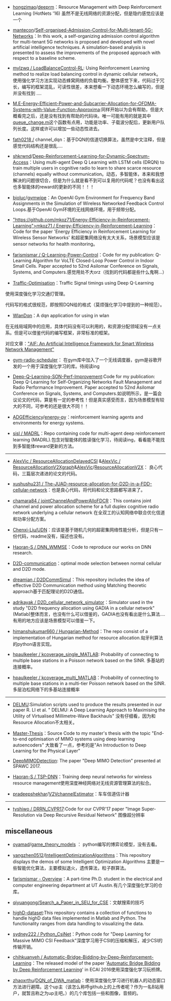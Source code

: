 - [hongzimao](https://github.com/hongzimao)/[deeprm](https://github.com/hongzimao/deeprm)：Resource Management with Deep Reinforcement Learning (HotNets '16) 虽然不是无线网络的资源分配，但是隐约感觉应该是一个

- [mantecon](https://github.com/mantecon)/[Self-organised-Admission-Control-for-Multi-tenant-5G-Networks](https://github.com/mantecon/Self-organised-Admission-Control-for-Multi-tenant-5G-Networks)：In this work, a self-organizing admission control algorithm for multi-tenant 5G networks is proposed and developed with novel artificial intelligence techniques. A simulation-based analysis is presented to assess the improvements of the proposed approach with respect to a baseline scheme.

- [mylzwq / LoadBalanceControl-RL](https://github.com/mylzwq/LoadBalanceControl-RL): Using Reinforcement Learning method to realize load balancing control in dynamic cellular network。  使用强化学习方法实现动态蜂窝网络的负载均衡。整体感觉下来，代码过于冗长，编写的框架混乱，可读性很差，本来想看一下动态环境怎么编写的，但是并没有找到 .... 

- [M.E-Energy-Efficient-Power-and-Subcarrier-Allocation-for-OFDMA-Systems-with-Value-Function-Approxima](https://github.com/bi-kai/M.E-Energy-Efficient-Power-and-Subcarrier-Allocation-for-OFDMA-Systems-with-Value-Function-Approxima):同样开始以为会有帮助，但是大概看完之后，还是没有找到有帮助的代码块。唯一可能有用的就是其中[queue_change.m](https://github.com/bi-kai/M.E-Energy-Efficient-Power-and-Subcarrier-Allocation-for-OFDMA-Systems-with-Value-Function-Approxima/blob/master/matlab_src/queue_change.m)这个函数有点用，功能是功率、子载波分配后，更新用户队列长度。这样或许可以增加一些动态性进去。

- [fath0218 /](https://zhuanlan.zhihu.com/p/52122191/h%3C/u%3Et%3Cu%3Etps://github.com/fath0218/channel_dqn) channel_dqn：基于DQN的信道切换算法，虽然是中文注释，但是感觉代码结构还是很乱....

- [shkrwnd](https://github.com/shkrwnd)/[Deep-Reinforcement-Learning-for-Dynamic-Spectrum-Access](https://github.com/shkrwnd/Deep-Reinforcement-Learning-for-Dynamic-Spectrum-Access)：Using multi-agent Deep Q Learning with LSTM cells (DRQN) to train multiple users in cognitive radio to learn to share scarce resource (channels) equally without communication。动态，多智能体，本来和我想解决的问题很切合，但是为什么就是看不到可以复用的代码呢？也没有看出这也多智能体的reward的更新的不同！！！
- [bjoluc](https://github.com/bjoluc)/[gymwipe](https://github.com/bjoluc/gymwipe)：An OpenAI Gym Environment for Frequency Band Assignments in the Simulation of Wireless Networked Feedback Control Loops.基于OpenAI Gym环境的无线网络环境，用于频带分配。

- ["https://github.com/mkoz71/Energy-Efficiency-in-Reinforcement-Learning">mkoz71 / Energy-Efficiency-in-Reinforcement-Learning](https://zhuanlan.zhihu.com/p/52122191/%3C/u)：Code for the paper 'Energy Efficiency in Reinforcement Learning for Wireless Sensor Networks' 和超密集网络没有太大关系，场景模型应该是sensor networks for health monitoring。

- [farismismar / Q-Learning-Power-Control](https://zhuanlan.zhihu.com/p/52122191/http%3C/u%3Es%3Cu%3E://github.com/farismismar%3C/u%3E/Q-Learning-Power-Control)：Code for my publication: Q-Learning Algorithm for VoLTE Closed-Loop Power Control in Indoor Small Cells. Paper accepted to 52nd Asilomar Conference on Signals, Systems, and Computers.感觉用处不大orz（找到的代码都是些什么鬼啊...）
- [Traffic-Optimisation](https://github.com/Wert1996/Traffic-Optimisation)：Traffic Signal timings using Deep Q-Learning

使用深度强化学习交通灯管理。

代码写的格式很规范，即按照DQN给的格式（莫烦强化学习中提到的一种规范）。

- [WlanDqn](https://github.com/caogang/WlanDqn)：A dqn application for using in wlan

在无线局域网中的应用，具体代码没有可以利用的，和资源分配领域没有一点关系。但是可以借鉴代码的编写框架，非常标准的框架。

对应文章：["AIF: An Artificial Intelligence Framework for Smart Wireless Network Management"](http://ieeexplore.ieee.org/document/8119495/metrics)

- [gym-radio-scheduler](https://github.com/vidits-kth/gym-radio-scheduler)： 在gym库中加入了一个无线调度器，gym是谷歌开发的一个用于深度强化学习的库。待阅读ing
- [Deep-Q-Learning-SON-Perf-Improvement](https://github.com/farismismar/Deep-Q-Learning-SON-Perf-Improvement):Code for my publication: Deep Q-Learning for Self-Organizing Networks Fault Management and Radio Performance Improvement. Paper accepted to 52nd Asilomar Conference on Signals, Systems, and Computers.如说明所示，是一篇会议论文的代码，算是有一定的参考性！但是真实感受而言，因为场景模型有较大的不同，可参考的还是很大不同！！

- [ADGEfficiency](https://github.com/ADGEfficiency)/[energy-py](https://github.com/ADGEfficiency/energy-py)：reinforcement learning agents and environments for energy systems.

- [sisl / MADRL](https://github.com/sisl/MADRL)：Repo containing code for multi-agent deep reinforcement learning (MADRL).包含对智能体的胜读强化学习，待阅读ing，看看能不能找到多智能体reward更新的方法。

  

------

- [AlexVic / ResourceAllocationDelayedCSI](https://zhuanlan.zhihu.com/p/52122191/%3C/u%3Eh%3Cu%3Ettps://github.com/AlexVic/ResourceAllocatio%3C/u%3EnDelayedCSI) &[AlexVic / ResourceAllocationV2Xgraph](https://zhuanlan.zhihu.com/p/52122191/h%3Cu%3Ettps://github.com/AlexVic/Resou%3C/u%3ErceAllocationV2Xgraph)&[AlexVic](https://github.com/AlexVic)/[ResourceAllocationV2X](https://github.com/AlexVic/ResourceAllocationV2X)： 良心代码，三篇层次递进的论文的代码。

- [xushushu231 / The-JUAD-resource-allocation-for-D2D-in-a-FDD-cellular-network](https://zhuanlan.zhihu.com/p/52122191/http%3C/u%3Es%3Cu%3E://github.com/xushushu231/The-JUAD-resource-allocation-for-D2D-in-a-FDD-cellular-net%3C/u%3Ework)：也是良心代码，将代码和论文思路都写进来了。

- [chamara84 / jointChannelAndPowerAlloFDCR](https://github.com/chamara84/jointChannelAndPowerAlloFDCR)：This contains joint channel and power allocation scheme for a full duplex cognitive radio network underlying a cellular network 在全双工的认知网络中联合优化信道和功率分配方案。

- [Chenxi-Liu/UDN](https://github.com/Chenxi-Liu/UDN)：应该是基于随机几何的超密集网络性能分析，但是只有一份代码，readme没有，描述也没有。

- [Haoran-S / DNN_WMMSE](https://github.com/Haoran-S/DNN_WMMSE)：Code to reproduce our works on DNN research.
- [D2D-communication](https://github.com/kaushik333/D2D-communication)：optimal mode selection between normal cellular and D2D mode.

- [dreamian / D2DCommSimul](https://github.com/dreamian/D2DCommSimul)：This repository includes the idea of effective D2D Communication method using Matching theoretic approach基于匹配理论的D2D通信。

- [adrikayak / D2D_cellular_network_simulator](https://zhuanlan.zhihu.com/p/52122191/ht%3C/u%3Et%3Cu%3Eps://github.com/adrikayak/D2D_c%3C/u%3Eellular_network_simulator)：Simulator used in the study "D2D frequency allocation using GADIA in a cellular network" (Matlab)整体而言，也没有什么可以借鉴的，GADIA也没有看出是什么算法....有用的地方应该是场景模型可以借鉴一下。

- [himanshukumar660 / Hungarian-Method](https://github.com/himanshukumar660/Hungarian-Method)：The repo consist of a implementation of Hungarian method for resource allocation.匈牙利算法的python语言实现。

- [hpaulkeeler / kcoverage_single_MATLAB](https://zhuanlan.zhihu.com/p/52122191/http%3C/u%3Es%3Cu%3E://github.com/hpaulkeeler%3C/u%3E/kcoverage_single_MATLAB): Probability of connecting to multiple base stations in a Poisson network based on the SINR. 多基站的连接概率。

- [hpaulkeeler / kcoverage_multi_MATLAB](https://github.com/hpaulkeeler/kcoverage_multi_MATLAB)：Probability of connecting to multiple base stations in a multi-tier Poisson network based on the SINR. 多层泊松网络下的多基站连接概率

------

- [DELMU](https://github.com/ruihuili/DELMU):Simulation scripts used to produce the results presented in our paper R. LI et al. " DELMU: A Deep Learning Approach to Maximising the Utility of Virtualised Millimetre-Wave Backhauls"  没有仔细看，因为和Resource Allocation不太相关。

- [Master-Thesis](https://github.com/lowelt/Master-Thesis)：Source Code to my master's thesis with the topic "End-to-end optimisation of MIMO systems using deep learning autoencoders"  大致看了一点，参考的是"An Introduction to Deep Learning for the Physical Layer"

- [DeepMIMODetection](https://github.com/neevsamuel/DeepMIMODetection): The paper "Deep MIMO Detection" presented at SPAWC 2017.

- [Haoran-S / TSP-DNN](https://zhuanlan.zhihu.com/p/52122191/h%3C/u%3Et%3Cu%3Etps://gi%3C/u%3Ethub.com/Haoran-S/TSP-DNN)：Training deep neural networks for wireless resource management使用深度神经网络对无线资源管理算法的拟合。

- [pradeepshekhar](https://github.com/pradeepshekhar)/[V2VchannelEstimator](https://github.com/pradeepshekhar/V2VchannelEstimator)：车车信道估计器

------

- [tyshiwo / DRRN_CVPR17](https://zhuanlan.zhihu.com/p/52122191/%3C/u%3Eh%3Cu%3Ettps://githu%3C/u%3Eb.com/tyshiwo/DRRN_CVPR17):Code for our CVPR'17 paper "Image Super-Resolution via Deep Recursive Residual Network" 图像超分辨率

## miscellaneous

- [oyamad](https://github.com/oyamad)/[game_theory_models](https://github.com/oyamad/game_theory_models) ： python编写的博弈论模型，没有去看。
- [yangzhen0512](https://github.com/yangzhen0512)/[IntelligentOptimizationAlgorithms](https://github.com/yangzhen0512/IntelligentOptimizationAlgorithms)：This repository displays the demos of some Intelligent Optimization Algorithms 主要是一些智能优化算法，主要模拟退火，遗传算法，粒子群算法。
- [farismismar - Overview](https://github.com/farismismar)：A part-time Ph.D. student in the electrical and computer engineering department at UT Austin.有几个深度强化学习的仓库。
- [qiyuangong/Search_a_Paper_in_SEU_for_CSE](https://github.com/qiyuangong/Search_a_Paper_in_SEU_for_CSE)：文献搜索的技巧
- [highD-dataset](https://github.com/RobertKrajewski/highD-dataset):This repository contains a collection of functions to handle highD data files implemented in Matlab and Python. The functionality ranges from data handling to visualizing the data.
- [sydney222 / Python_CsiNet](https://zhuanlan.zhihu.com/p/52122191/ht%3C/u%3Et%3Cu%3Eps://github.co%3C/u%3Em/sydney222/Python_CsiNet)：Python code for "Deep Learning for Massive MIMO CSI Feedback"深度学习用于CSI的压缩和解压，减少CSI的传输开销。

- [chihkuanyeh / Automatic-Bridge-Bidding-by-Deep-Reinforcement-Learning](https://zhuanlan.zhihu.com/p/52122191/http%3C/u%3Es%3Cu%3E://github.com/chihkuanyeh/Automatic-Bridge-Bidding-by-De%3C/u%3Eep-Reinforcement-Learning)：The released model of the paper '[Automatic Bridge Bidding by Deep Reinforcement Learning](https://arxiv.org/abs/1607.03290)' in ECAI 2016使用深度强化学习玩桥牌。

- [zhaoxrthu](https://github.com/zhaoxrthu)/[DQN_of_DWA_matlab](https://github.com/zhaoxrthu/DQN_of_DWA_matlab)：使用深度强化学习进行机器人的动态窗口方法进行避障。这个up主（该怎么称呼github上的上传者呢？作为一名B站用户，就暂且称之为up主吧。）的几个库包括一些和图像，音频的。